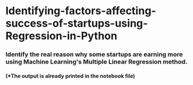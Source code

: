 # Identifying-factors-affecting-success-of-startups-using-Regression-in-Python
### Identify the real reason why some startups are earning more using Machine Learning's Multiple Linear Regression method.
#### (*The output is already printed in the notebook file)
